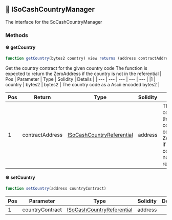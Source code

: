 ## 📜 ISoCashCountryManager

The interface for the SoCashCountryManager
### Methods

#### ⚙️ __getCountry__
```js
function getCountry(bytes2 country) view returns (address contractAddress)
```
Get the country contract for the given country code
The function is expected to return the ZeroAddress if the country is not in the referential
| Pos | Parameter | Type | Solidity | Details |
| --- | --- | --- | --- | --- |
|1 | country | bytes2 | bytes2 | The country code as a Ascii encoded bytes2 |


| Pos | Return | Type | Solidity | Details |
| --- | --- | --- | --- | --- |
|1 | contractAddress | [ISoCashCountryReferential](./api-t-ISoCashCountryReferential.md) | address | The country contract for the given country code or ZeroAddress if the country is not in the referential |


#### ⚙️ __setCountry__
```js
function setCountry(address countryContract)
```
| Pos | Parameter | Type | Solidity | Details |
| --- | --- | --- | --- | --- |
|1 | countryContract | [ISoCashCountryReferential](./api-t-ISoCashCountryReferential.md) | address |  |


